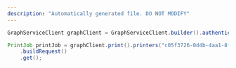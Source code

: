```yaml
---
description: "Automatically generated file. DO NOT MODIFY"
---
```

<!-- markdownlint-disable MD041 -->

```java
GraphServiceClient graphClient = GraphServiceClient.builder().authenticationProvider( authProvider ).buildClient();

PrintJob printJob = graphClient.print().printers("c05f3726-0d4b-4aa1-8fe9-2eb981bb26fb").jobs("5182")
    .buildRequest()
    .get();
```
